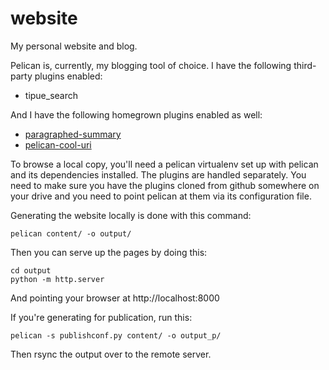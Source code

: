 # website
My personal website and blog.

Pelican is, currently, my blogging tool of choice.  I have the following
third-party plugins enabled:

* tipue_search

And I have the following homegrown plugins enabled as well:

* [paragraphed-summary](https://github.com/drivet/paragraphed-summary)
* [pelican-cool-uri](https://github.com/drivet/pelican-cool-uri)

To browse a local copy, you'll need a pelican virtualenv set up with pelican
and its dependencies installed.  The plugins are handled separately.  You
need to make sure you have the plugins cloned from github somewhere on your
drive and you need to point pelican at them via its configuration file.

Generating the website locally is done with this command:

```
pelican content/ -o output/
```

Then you can serve up the pages by doing this:

```
cd output
python -m http.server
```

And pointing your browser at http://localhost:8000

If you're generating for publication, run this:

```
pelican -s publishconf.py content/ -o output_p/
```

Then rsync the output over to the remote server.
